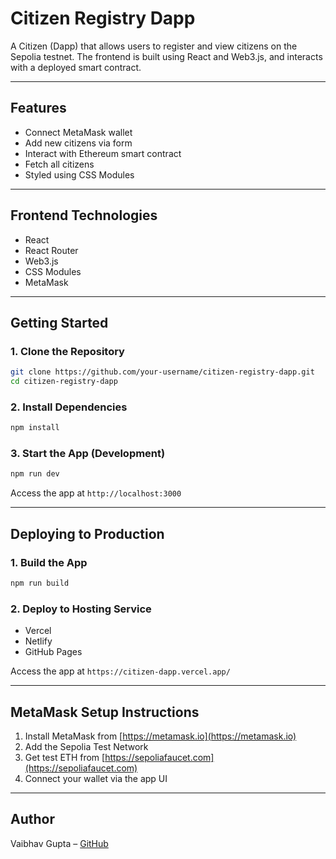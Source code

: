 # Citizen Registry Dapp

A Citizen (Dapp) that allows users to register and view citizens on the Sepolia testnet. The frontend is built using React and Web3.js, and interacts with a deployed smart contract.

---

## Features

- Connect MetaMask wallet
- Add new citizens via form
- Interact with Ethereum smart contract
- Fetch all citizens
- Styled using CSS Modules

---

## Frontend Technologies

- React
- React Router
- Web3.js
- CSS Modules
- MetaMask

---

## Getting Started

### 1. Clone the Repository

```bash
git clone https://github.com/your-username/citizen-registry-dapp.git
cd citizen-registry-dapp
```

### 2. Install Dependencies

```bash
npm install
```

### 3. Start the App (Development)

```bash
npm run dev
```

Access the app at `http://localhost:3000`

---

## Deploying to Production

### 1. Build the App

```bash
npm run build
```

### 2. Deploy to Hosting Service

- Vercel
- Netlify
- GitHub Pages


Access the app at `https://citizen-dapp.vercel.app/`

---

## MetaMask Setup Instructions

1. Install MetaMask from [https://metamask.io](https://metamask.io)
2. Add the Sepolia Test Network
3. Get test ETH from [https://sepoliafaucet.com](https://sepoliafaucet.com)
4. Connect your wallet via the app UI

---

## Author

Vaibhav Gupta – [GitHub](https://github.com/vaebhav-98)

